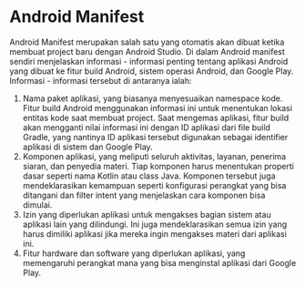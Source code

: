 # Android Manifest

Android Manifest merupakan salah satu yang otomatis akan dibuat ketika membuat project baru dengan Android Studio. Di dalam Android manifest sendiri menjelaskan informasi - informasi penting tentang aplikasi Android yang dibuat ke fitur build Android, sistem operasi Android, dan Google Play. Informasi - informasi tersebut di antaranya ialah:
1. Nama paket aplikasi, yang biasanya menyesuaikan namespace kode. Fitur build Android menggunakan informasi ini untuk menentukan lokasi entitas kode saat membuat project. Saat mengemas aplikasi, fitur build akan mengganti nilai informasi ini dengan ID aplikasi dari file build Gradle, yang nantinya ID aplikasi tersebut digunakan sebagai identifier aplikasi di sistem dan Google Play.
2. Komponen aplikasi, yang meliputi seluruh aktivitas, layanan, penerima siaran, dan penyedia materi. Tiap komponen harus menentukan properti dasar seperti nama Kotlin atau class Java. Komponen tersebut juga mendeklarasikan kemampuan seperti konfigurasi perangkat yang bisa ditangani dan filter intent yang menjelaskan cara komponen bisa dimulai.
3. Izin yang diperlukan aplikasi untuk mengakses bagian sistem atau aplikasi lain yang dilindungi. Ini juga mendeklarasikan semua izin yang harus dimiliki aplikasi jika mereka ingin mengakses materi dari aplikasi ini. 
4. Fitur hardware dan software yang diperlukan aplikasi, yang memengaruhi perangkat mana yang bisa menginstal aplikasi dari Google Play. 
